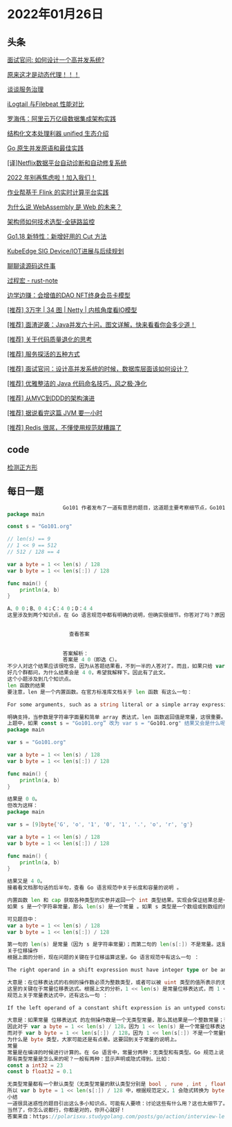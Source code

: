 # 2022年01月26日
## 头条
[面试官问: 如何设计一个高并发系统?](https://toutiao.io/k/7hrrplb)

[原来这才是动态代理！！！](https://toutiao.io/k/ectyif9)

[谈谈服务治理](https://toutiao.io/k/fvpd29b)

[iLogtail 与Filebeat 性能对比](https://toutiao.io/k/ckisbvw)

[罗海伟：阿里云万亿级数据集成架构实践](https://toutiao.io/k/rakooko)

[结构化文本处理利器 unified 生态介绍](https://toutiao.io/k/a25jp4k)

[Go 原生并发原语和最佳实践](https://toutiao.io/k/iuovf7l)

[[译]Netflix数据平台自动诊断和自动修复系统](https://toutiao.io/k/7f6v6sn)

[2022 年别再焦虑啦！加入我们！](https://toutiao.io/k/obimloc)

[作业帮基于 Flink 的实时计算平台实践](https://toutiao.io/k/5it2m2p)

[为什么说 WebAssembly 是 Web 的未来？](https://toutiao.io/k/ym9tv10)

[架构师如何技术选型-全链路监控](https://toutiao.io/k/pd98wl7)

[Go1.18 新特性：新增好用的 Cut 方法](https://toutiao.io/k/0t45gsd)

[KubeEdge SIG Device/IOT进展与后续规划](https://toutiao.io/k/ml44cl3)

[聊聊读源码这件事](https://toutiao.io/k/har4543)

[过程宏 - rust-note](https://toutiao.io/k/q2gwn23)

[边学边赚：会增值的DAO NFT终身会员卡模型](https://toutiao.io/k/joqqjet)

[[推荐] 3万字 | 34 图 | Netty | 内核角度看IO模型](https://toutiao.io/k/zavpca4)

[[推荐] 面渣逆袭：Java并发六十问，图文详解，快来看看你会多少道！](https://toutiao.io/k/4ndh1gd)

[[推荐] 关于代码质量退化的思考](https://toutiao.io/k/zzaz6vu)

[[推荐] 服务探活的五种方式](https://toutiao.io/k/1wuwmui)

[[推荐] 面试官问：设计高并发系统的时候，数据库层面该如何设计？](https://toutiao.io/k/p935kqr)

[[推荐] 优雅整洁的 Java 代码命名技巧，风之极·净化](https://toutiao.io/k/abc8vou)

[[推荐] 从MVC到DDD的架构演进](https://toutiao.io/k/c7mn7hz)

[[推荐] 据说看完这篇 JVM 要一小时](https://toutiao.io/k/1dauixx)

[[推荐] Redis 很屌，不懂使用规范就糟蹋了](https://toutiao.io/k/lpnakbk)



## code
[检测正方形](https://leetcode-cn.com/problems/detect-squares)



## 每日一题
```go
                  Go101 作者发布了一道有意思的题目，这道题主要考察细节点，Go101 这本书也是以抠细节著称。看看这道题，以下程序输出什么？（单选）
package main

const s = "Go101.org"

// len(s) == 9
// 1 << 9 == 512
// 512 / 128 == 4

var a byte = 1 << len(s) / 128
var b byte = 1 << len(s[:]) / 128

func main() {
	println(a, b)
}

A、0 0；B、0 4；C：4 0；D：4 4
这里涉及到两个知识点，在 Go 语言规范中都有明确的说明，但确实很细节。你答对了吗？原因知晓吗？

                  
                    查看答案
                  
                
                  答案解析：
                  答案是 4 0（即选 C）。
不少人对这个结果应该很吃惊，因为从答题结果看，不到一半的人答对了。而且，如果只给 var b byte = 1 << len(s[:]) / 128，没有 a 对比，我想答对的人会更少。因为有对比，很多人虽然直觉是 4 4，但想到一定有陷阱，所以会重新思考。
好几个群都问，为什么结果会是 4 0，希望我解释下。因此有了此文。
这个小题涉及到几个知识点。
len 函数的结果
要注意，len 是一个内置函数。在官方标准库文档关于 len 函数 有这么一句：

For some arguments, such as a string literal or a simple array expression, the result can be a constant. See the Go language specification’s “Length and capacity” section for details.

明确支持，当参数是字符串字面量和简单 array 表达式，len 函数返回值是常量，这很重要。
上题中，如果 const s = "Go101.org” 改为 var s = "Go101.org" 结果又会是什么呢？
package main

var s = "Go101.org"

var a byte = 1 << len(s) / 128
var b byte = 1 << len(s[:]) / 128

func main() {
	println(a, b)
}

结果是 0 0。
但改为这样：
package main

var s = [9]byte{'G', 'o', '1', '0', '1', '.', 'o', 'r', 'g'}

var a byte = 1 << len(s) / 128
var b byte = 1 << len(s[:]) / 128

func main() {
	println(a, b)
}

结果又是 4 0。
接着看文档那句话的后半句，查看 Go 语言规范中关于长度和容量的说明 。

内置函数 len 和 cap 获取各种类型的实参并返回一个 int 类型结果。实现会保证结果总是一个 int 值。
如果 s 是一个字符串常量，那么 len(s) 是一个常量 。如果 s 类型是一个数组或到数组的指针且表达式 s 不包含 信道接收 或（非常量的） 函数调用的话， 那么表达式 len(s) 和 cap(s) 是常量；这种情况下， s 是不求值的。否则的话， len 和 cap 的调用结果不是常量且 s 会被求值。

可见题目中：
var a byte = 1 << len(s) / 128
var b byte = 1 << len(s[:]) / 128

第一句的 len(s) 是常量（因为 s 是字符串常量）；而第二句的 len(s[:]) 不是常量。这是这两条语句的唯一区别：两个 len 的返回结果数值并无差异，都是 9，但一个是常量一个不是。
关于位移操作
根据上面的分析，现在问题的关键在于位移运算这里。Go 语言规范中有这么一句 ：

The right operand in a shift expression must have integer type or be an untyped constant representable by a value of type uint. If the left operand of a non-constant shift expression is an untyped constant, it is first implicitly converted to the type it would assume if the shift expression were replaced by its left operand alone.

大意是：在位移表达式的右侧的操作数必须为整数类型，或者可以被 uint 类型的值所表示的无类型的常量。如果一个非常量位移表达式的左侧的操作数是一个无类型常量，那么它会先被隐式地转换为假如位移表达式被其左侧操作数单独替换后的类型。
这里的关键在于常量位移表达式。根据上文的分析，1 << len(s) 是常量位移表达式，而 1 << len(s[:]) 不是。
规范上关于常量表达式中，还有这么一句 ：

If the left operand of a constant shift expression is an untyped constant, the result is an integer constant; otherwise it is a constant of the same type as the left operand, which must be of integer type.

大意是：如果常量 位移表达式 的左侧操作数是一个无类型常量，那么其结果是一个整数常量；否则就是和左侧操作数同一类型的常量（必须是 整数类型 ）
因此对于 var a byte = 1 << len(s) / 128，因为 1 << len(s) 是一个常量位移表达式，因此它的结果也是一个整数常量，所以是 512，最后除以 128，最终结果就是 4。
而对于 var b byte = 1 << len(s[:]) / 128，因为 1 << len(s[:]) 不是一个常量位移表达式，而做操作数是 1，一个无类型常量，根据规范定义它是 byte 类型（根据：如果一个非常量位移表达式的左侧的操作数是一个无类型常量，那么它会先被隐式地转换为假如位移表达式被其左侧操作数单独替换后的类型）。
为什么是 byte 类型，大家可能还是有点晕。这要回到关于常量的说明上。
常量
常量是在编译的时候进行计算的。在 Go 语言中，常量分两种：无类型和有类型。Go 规范上说，字面值常量， true , false , iota 以及一些仅包含无类型的恒定操作数的 常量表达式 是无类型的。
那有类型常量是怎么来的呢？一般有两种：显示声明或隐式得到。比如：
const a int32 = 23
const b float32 = 0.1

无类型常量都有一个默认类型（无类型常量的默认类型分别是 bool , rune , int , float64 , complex128 或 string）。当在上下文中需要请求该常量为一个带类型的值时，这个 默认类型 便指向该常量隐式转换后的类型。
所以 var b byte = 1 << len(s[:]) / 128 中，根据规范定义，1 会隐式转换为 byte 类型，因此 1 << len(s[:]) 的结果也是 byte 类型，而 byte 类型最大只能表示 255，很显然 512 溢出了，结果为 0，因此最后 b 的结果也是 0。
小结
一道很具迷惑性的题目引出这么多小知识点。可能有人要喷：讨论这些有什么用？这也太细节了。我想说的是，Go 语言规范，细节点很多，能多掌握一些没坏处，说不定将来实际工作就遇到了类似的问题呢？！以上的知识点，很细节，但我认为也是挺有价值的。
当然了，你怎么说都行，你都是对的，你开心就好！
答案来自：https://polarisxu.studygolang.com/posts/go/action/interview-len-shift/

                
```

